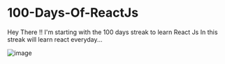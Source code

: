 # 100-Days-Of-ReactJs

Hey There !!
I'm starting with the 100 days streak to learn React Js 
In this streak will learn react everyday...

![image](https://github.com/kaligone/100-Days-Of-ReactJs/assets/61344302/b96400a8-e771-45fc-a997-f9966bf100bc)
